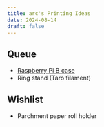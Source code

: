 ```yaml
---
title: arc's Printing Ideas
date: 2024-08-14
draft: false
---
```


## Queue

- [Raspberry Pi B case](https://www.thingiverse.com/thing:4384009)
- Ring stand (Taro filament)

## Wishlist

- Parchment paper roll holder

